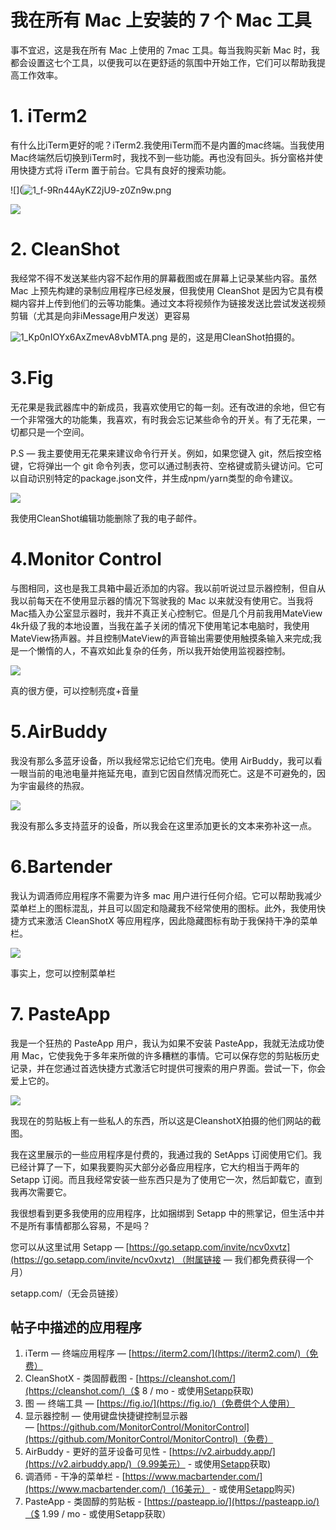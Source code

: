 # 我在所有 Mac 上安装的 7 个 Mac 工具

事不宜迟，这是我在所有 Mac 上使用的 7mac 工具。每当我购买新 Mac 时，我都会设置这七个工具，以便我可以在更舒适的氛围中开始工作，它们可以帮助我提高工作效率。

# 1. iTerm2

有什么比iTerm更好的呢？iTerm2.我使用iTerm而不是内置的mac终端。当我使用Mac终端然后切换到iTerm时，我找不到一些功能。再也没有回头。拆分窗格并使用快捷方式将 iTerm 置于前台。它具有良好的搜索功能。

![](![1_f-9Rn44AyKZ2jU9-z0Zn9w.png](https://abelsun-1256449468.cos.ap-beijing.myqcloud.com/image/1_f-9Rn44AyKZ2jU9-z0Zn9w.png)

![](https://miro.medium.com/max/1400/1*f-9Rn44AyKZ2jU9-z0Zn9w.png)

# 2. CleanShot

我经常不得不发送某些内容不起作用的屏幕截图或在屏幕上记录某些内容。虽然 Mac 上预先构建的录制应用程序已经发展，但我使用 CleanShot 是因为它具有模糊内容并上传到他们的云等功能集。通过文本将视频作为链接发送比尝试发送视频剪辑（尤其是向非iMessage用户发送）更容易


![1_Kp0nIOYx6AxZmevA8vbMTA.png](https://abelsun-1256449468.cos.ap-beijing.myqcloud.com/image/1_Kp0nIOYx6AxZmevA8vbMTA.png)
是的，这是用CleanShot拍摄的。

# 3.Fig

无花果是我武器库中的新成员，我喜欢使用它的每一刻。还有改进的余地，但它有一个非常强大的功能集，我喜欢，有时我会忘记某些命令的开关。有了无花果，一切都只是一个空间。

P.S — 我主要使用无花果来建议命令行开关。例如，如果您键入 git，然后按空格键，它将弹出一个 git 命令列表，您可以通过制表符、空格键或箭头键访问。它可以自动识别特定的package.json文件，并生成npm/yarn类型的命令建议。

![](https://miro.medium.com/max/1400/1*FVWi2hrLbqGNM9aPKCok3g.png)

我使用CleanShot编辑功能删除了我的电子邮件。

# 4.Monitor Control

与图相同，这也是我工具箱中最近添加的内容。我以前听说过显示器控制，但自从我以前每天在不使用显示器的情况下驾驶我的 Mac 以来就没有使用它。当我将Mac插入办公室显示器时，我并不真正关心控制它。但是几个月前我用MateView 4k升级了我的本地设置，当我在盖子关闭的情况下使用笔记本电脑时，我使用MateView扬声器。并且控制MateView的声音输出需要使用触摸条输入来完成;我是一个懒惰的人，不喜欢如此复杂的任务，所以我开始使用监视器控制。

![](https://miro.medium.com/max/1194/1*9bTT76MDVBmXb9oRl9ipog.png)

真的很方便，可以控制亮度+音量

# 5.AirBuddy

我没有那么多蓝牙设备，所以我经常忘记给它们充电。使用 AirBuddy，我可以看一眼当前的电池电量并拖延充电，直到它因自然情况而死亡。这是不可避免的，因为宇宙最终的热寂。

![](https://miro.medium.com/max/390/1*KbYlt4u1mBLfjtnu_JiTOQ.png)

我没有那么多支持蓝牙的设备，所以我会在这里添加更长的文本来弥补这一点。

# 6.Bartender

我认为调酒师应用程序不需要为许多 mac 用户进行任何介绍。它可以帮助我减少菜单栏上的图标混乱，并且可以固定和隐藏我不经常使用的图标。此外，我使用快捷方式来激活 CleanShotX 等应用程序，因此隐藏图标有助于我保持干净的菜单栏。

![](https://miro.medium.com/max/1400/1*6hpa5wD-gZr6UfqiyzZVcw.png)

事实上，您可以控制菜单栏

# 7.  PasteApp

我是一个狂热的 PasteApp 用户，我认为如果不安装 PasteApp，我就无法成功使用 Mac，它使我免于多年来所做的许多糟糕的事情。它可以保存您的剪贴板历史记录，并在您通过首选快捷方式激活它时提供可搜索的用户界面。尝试一下，你会爱上它的。

![](https://miro.medium.com/max/1400/1*NsF8IkCaeaTnjH520PvRtw.png)

我现在的剪贴板上有一些私人的东西，所以这是CleanshotX拍摄的他们网站的截图。

我在这里展示的一些应用程序是付费的，我通过我的 SetApps 订阅使用它们。我已经计算了一下，如果我要购买大部分必备应用程序，它大约相当于两年的 Setapp 订阅。而且我经常安装一些东西只是为了使用它一次，然后卸载它，直到我再次需要它。

我很想看到更多我使用的应用程序，比如捆绑到 Setapp 中的熊掌记，但生活中并不是所有事情都那么容易，不是吗？

您可以从这里试用 Setapp — [https://go.setapp.com/invite/ncv0xvtz](https://go.setapp.com/invite/ncv0xvtz) （附属链接 — 我们都免费获得一个月）

setapp.com/（无会员链接）

## 帖子中描述的应用程序

1.  iTerm — 终端应用程序 — [https://iterm2.com/](https://iterm2.com/)（免费）
2.  CleanShotX - 类固醇截图 - [https://cleanshot.com/](https://cleanshot.com/)（$ 8 / mo - 或使用[Setapp](https://go.setapp.com/invite/ncv0xvtz)获取)
3.  图 — 终端工具 — [https://fig.io/](https://fig.io/)（免费供个人使用）
4.  显示器控制 — 使用键盘快捷键控制显示器 — [https://github.com/MonitorControl/MonitorControl](https://github.com/MonitorControl/MonitorControl)（免费）
5.  AirBuddy - 更好的蓝牙设备可见性 - [https://v2.airbuddy.app/](https://v2.airbuddy.app/)（9.99美元） - 或使用[Setapp](https://go.setapp.com/invite/ncv0xvtz)获取)
6.  调酒师 - 干净的菜单栏 - [https://www.macbartender.com/](https://www.macbartender.com/)（16美元） - 或使用[Setapp](https://go.setapp.com/invite/ncv0xvtz)购买)
7.  PasteApp - 类固醇的剪贴板 - [https://pasteapp.io/](https://pasteapp.io/)（$ 1.99 / mo - 或使用Setapp获取）
